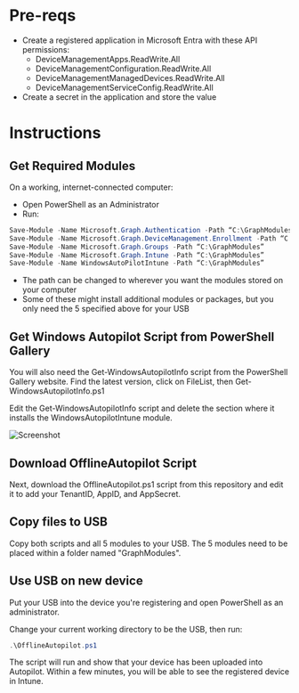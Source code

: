 # Pre-reqs
- Create a registered application in Microsoft Entra with these API permissions:
  - DeviceManagementApps.ReadWrite.All 
  - DeviceManagementConfiguration.ReadWrite.All 
  - DeviceManagementManagedDevices.ReadWrite.All 
  - DeviceManagementServiceConfig.ReadWrite.All
- Create a secret in the application and store the value
# Instructions
## Get Required Modules
On a working, internet-connected computer:
- Open PowerShell as an Administrator
- Run:
```powershell
Save-Module -Name Microsoft.Graph.Authentication -Path “C:\GraphModules”
Save-Module -Name Microsoft.Graph.DeviceManagement.Enrollment -Path “C:\GraphModules”
Save-Module -Name Microsoft.Graph.Groups -Path “C:\GraphModules”
Save-Module -Name Microsoft.Graph.Intune -Path “C:\GraphModules”
Save-Module -Name WindowsAutoPilotIntune -Path “C:\GraphModules”
```
- The path can be changed to wherever you want the modules stored on your computer
- Some of these might install additional modules or packages, but you only need the 5 specified above for your USB

## Get Windows Autopilot Script from PowerShell Gallery
You will also need the Get-WindowsAutopilotInfo script from the PowerShell Gallery website. Find the latest version, click on FileList, then Get-WindowsAutopilotInfo.ps1

Edit the Get-WindowsAutopilotInfo script and delete the section where it installs the WindowsAutopilotIntune module.

![Screenshot](https://ik.imagekit.io/2pzoo990ha/Screenshot%202025-07-08%20145354.png?updatedAt=1752004590986)

## Download OfflineAutopilot Script
Next, download the OfflineAutopilot.ps1 script from this repository and edit it to add your TenantID, AppID, and AppSecret.

## Copy files to USB
Copy both scripts and all 5 modules to your USB. The 5 modules need to be placed within a folder named "GraphModules".

## Use USB on new device
Put your USB into the device you're registering and open PowerShell as an administrator.

Change your current working directory to be the USB, then run:
```powershell
.\OfflineAutopilot.ps1
```

The script will run and show that your device has been uploaded into Autopilot. Within a few minutes, you will be able to see the registered device in Intune.
